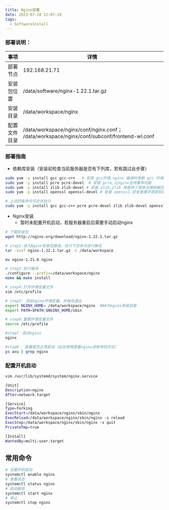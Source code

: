 ```yaml
---
title: Nginx部署
date: 2023-07-20 22:07:19
tags:
  - SoftwareInstall
---
```

### 部署说明：
| 事项 | 详情 |
| --- | --- |
| 部署节点 | 192.168.21.71 |
| 安装包位置 | /data/software/nginx-1.22.1.tar.gz |
| 安装目录 | /data/workspace/nginx |
| 配置文件目录 | /data/workspace/nginx/conf/nginx.conf； /data/workspace/nginx/conf/subconf/frontend-wl.conf |

### 部署指南

   - 依赖库安装（安装前检查当前服务器是否有下列库，若有跳过此步骤）
```bash
sudo yum -y install gcc gcc-c++   # 安装 gcc环境,nginx 编译时依赖 gcc 环境 
sudo yum -y install pcre pcre-devel  # 安装 pcre,让nginx支持重写功能
sudo yum -y install zlib zlib-devel # 安装 zlib,zlib 库提供了很多压缩和解压缩的方式，nginx 使用 zlib 对 http 包内容进行 gzip 压缩 
sudo yum -y install openssl openssl-devel # 安装 openssl,安全套接字层密码库，用于通信加密

# 上述四条命令可合并执行
sudo yum -y install gcc gcc-c++ pcre pcre-devel zlib zlib-devel openssl openssl-devel
```

   - Nginx安装
      - 暂时未配置开机启动，若服务器重启后需要手动启动nginx
```bash
# 下载安装包
wget http://nginx.org/download/nginx-1.22.1.tar.gz

# step1:进入Nginx安装包路径，执行下述命令进行解压
tar -xzvf nginx-1.22.1.tar.gz -C /data/workspace

mv nginx-1.21.6 nginx 

# step2:执行编译
./configure --prefix=/data/workspace/nginx
make && make install

# step4:打开环境变量文件
vim /etc/profile

# step5: 添加nginx环境变量，并保存退出
export NGINX_HOME= /data/workspace/nginx  ###为nginx安装目录
export PATH=$PATH:$NGINX_HOME/sbin

# step6:重载环境变量文件
source /etc/profile

#step7：启动nginx
nginx

#step8： 查看是否正常启动（此处使用查看nginx进程号的方式）
ps axu | grep nginx
```
### 配置开机启动
```bash
vim /usr/lib/systemd/system/nginx.service

[Unit]
Description=nginx
After=network.target

[Service]
Type=forking
ExecStart=/data/workspace/nginx/sbin/nginx
ExecReload=/data/workspace/nginx/sbin/nginx -s reload
ExecStop=/data/workspace/nginx/sbin/nginx -s quit
PrivateTmp=true

[Install]
WantedBy=multi-user.target
```
## 常用命令
```bash
# 设置开机启动
systemctl enable nginx
# 查看状态
systemctl status nginx
# 启动服务
systemctl start nginx
# 停止
systemctl stop nginx
```

